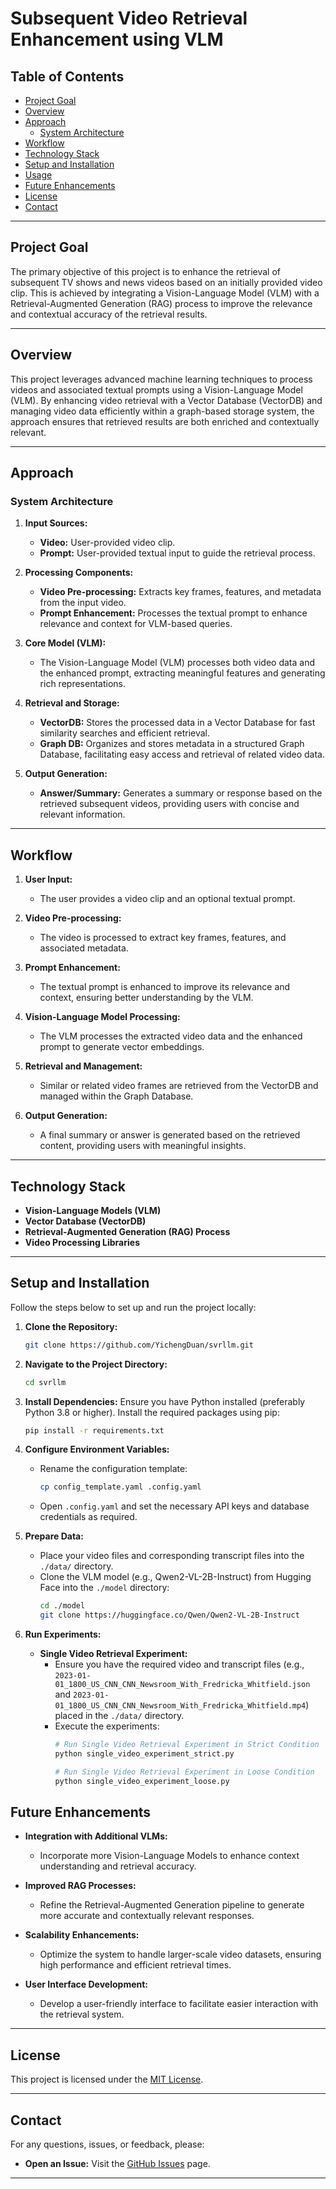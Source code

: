 # Subsequent Video Retrieval Enhancement using VLM

## Table of Contents

- [Project Goal](#project-goal)
- [Overview](#overview)
- [Approach](#approach)
  - [System Architecture](#system-architecture)
- [Workflow](#workflow)
- [Technology Stack](#technology-stack)
- [Setup and Installation](#setup-and-installation)
- [Usage](#usage)
- [Future Enhancements](#future-enhancements)
- [License](#license)
- [Contact](#contact)

---

## Project Goal

The primary objective of this project is to enhance the retrieval of subsequent TV shows and news videos based on an initially provided video clip. This is achieved by integrating a Vision-Language Model (VLM) with a Retrieval-Augmented Generation (RAG) process to improve the relevance and contextual accuracy of the retrieval results.

---

## Overview

This project leverages advanced machine learning techniques to process videos and associated textual prompts using a Vision-Language Model (VLM). By enhancing video retrieval with a Vector Database (VectorDB) and managing video data efficiently within a graph-based storage system, the approach ensures that retrieved results are both enriched and contextually relevant.

---

## Approach

### System Architecture

1. **Input Sources:**
    - **Video:** User-provided video clip.
    - **Prompt:** User-provided textual input to guide the retrieval process.

2. **Processing Components:**
    - **Video Pre-processing:** Extracts key frames, features, and metadata from the input video.
    - **Prompt Enhancement:** Processes the textual prompt to enhance relevance and context for VLM-based queries.

3. **Core Model (VLM):**
    - The Vision-Language Model (VLM) processes both video data and the enhanced prompt, extracting meaningful features and generating rich representations.

4. **Retrieval and Storage:**
    - **VectorDB:** Stores the processed data in a Vector Database for fast similarity searches and efficient retrieval.
    - **Graph DB:** Organizes and stores metadata in a structured Graph Database, facilitating easy access and retrieval of related video data.

5. **Output Generation:**
    - **Answer/Summary:** Generates a summary or response based on the retrieved subsequent videos, providing users with concise and relevant information.

---

## Workflow

1. **User Input:**
    - The user provides a video clip and an optional textual prompt.

2. **Video Pre-processing:**
    - The video is processed to extract key frames, features, and associated metadata.

3. **Prompt Enhancement:**
    - The textual prompt is enhanced to improve its relevance and context, ensuring better understanding by the VLM.

4. **Vision-Language Model Processing:**
    - The VLM processes the extracted video data and the enhanced prompt to generate vector embeddings.

5. **Retrieval and Management:**
    - Similar or related video frames are retrieved from the VectorDB and managed within the Graph Database.

6. **Output Generation:**
    - A final summary or answer is generated based on the retrieved content, providing users with meaningful insights.

---

## Technology Stack

- **Vision-Language Models (VLM)**
- **Vector Database (VectorDB)**
- **Retrieval-Augmented Generation (RAG) Process**
- **Video Processing Libraries**
---

## Setup and Installation

Follow the steps below to set up and run the project locally:

1. **Clone the Repository:**
    ```bash
    git clone https://github.com/YichengDuan/svrllm.git
    ```

2. **Navigate to the Project Directory:**
    ```bash
    cd svrllm
    ```

3. **Install Dependencies:**
    Ensure you have Python installed (preferably Python 3.8 or higher). Install the required packages using pip:
    ```bash
    pip install -r requirements.txt
    ```

4. **Configure Environment Variables:**
    - Rename the configuration template:
        ```bash
        cp config_template.yaml .config.yaml
        ```
    - Open `.config.yaml` and set the necessary API keys and database credentials as required.

5. **Prepare Data:**
    - Place your video files and corresponding transcript files into the `./data/` directory.
    - Clone the VLM model (e.g., Qwen2-VL-2B-Instruct) from Hugging Face into the `./model` directory:
        ```bash
        cd ./model
        git clone https://huggingface.co/Qwen/Qwen2-VL-2B-Instruct
        ```

6. **Run Experiments:**
    - **Single Video Retrieval Experiment:**
        - Ensure you have the required video and transcript files (e.g., `2023-01-01_1800_US_CNN_CNN_Newsroom_With_Fredricka_Whitfield.json` and `2023-01-01_1800_US_CNN_CNN_Newsroom_With_Fredricka_Whitfield.mp4`) placed in the `./data/` directory.
        - Execute the experiments:
            ```bash
            # Run Single Video Retrieval Experiment in Strict Condition
            python single_video_experiment_strict.py

            # Run Single Video Retrieval Experiment in Loose Condition
            python single_video_experiment_loose.py
            ```


## Future Enhancements

- **Integration with Additional VLMs:**
    - Incorporate more Vision-Language Models to enhance context understanding and retrieval accuracy.

- **Improved RAG Processes:**
    - Refine the Retrieval-Augmented Generation pipeline to generate more accurate and contextually relevant responses.

- **Scalability Enhancements:**
    - Optimize the system to handle larger-scale video datasets, ensuring high performance and efficient retrieval times.

- **User Interface Development:**
    - Develop a user-friendly interface to facilitate easier interaction with the retrieval system.

---

## License

This project is licensed under the [MIT License](LICENSE).

---

## Contact

For any questions, issues, or feedback, please:

- **Open an Issue:** Visit the [GitHub Issues](https://github.com/YichengDuan/svrllm/issues) page.

---